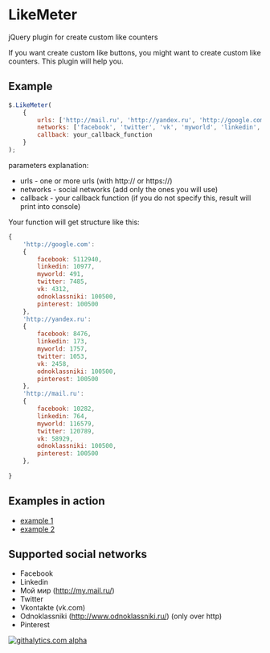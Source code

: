 LikeMeter
=========
jQuery plugin for create custom like counters

If you want create custom like buttons, you might want to create custom like counters. This plugin will help you.

Example
--------

```javascript
$.LikeMeter(
    {
        urls: ['http://mail.ru', 'http://yandex.ru', 'http://google.com'],
        networks: ['facebook', 'twitter', 'vk', 'myworld', 'linkedin', 'odnoklassniki', 'pinterest'], 
        callback: your_callback_function
    }
);
```
parameters explanation:
* urls - one or more urls (with http:// or https://)
* networks - social networks (add only the ones you will use)
* callback - your callback function (if you do not specify this, result will print into console)

Your function will get structure like this:
```javascript
{
    'http://google.com': 
    {
        facebook: 5112940,
        linkedin: 10977,
        myworld: 491,
        twitter: 7485,
        vk: 4312,
        odnoklassniki: 100500,
        pinterest: 100500
    },
    'http://yandex.ru': 
    {
        facebook: 8476,
        linkedin: 173,
        myworld: 1757,
        twitter: 1053,
        vk: 2458,
        odnoklassniki: 100500,
        pinterest: 100500
    },
    'http://mail.ru': 
    {
        facebook: 10282,
        linkedin: 764,
        myworld: 116579,
        twitter: 120789,
        vk: 58929,
        odnoklassniki: 100500,
        pinterest: 100500
    },
    
}
```

Examples in action
-------------------
* [example 1](http://htmlpreview.github.io/?https://raw.github.com/AyumuKasuga/LikeMeter/master/example.html)
* [example 2](http://htmlpreview.github.io/?https://raw.github.com/AyumuKasuga/LikeMeter/master/example2.html)

Supported social networks
--------------------------

* Facebook
* Linkedin
* Мой мир (http://my.mail.ru/)
* Twitter
* Vkontakte (vk.com)
* Odnoklassniki (http://www.odnoklassniki.ru/) (only over http)
* Pinterest


[![githalytics.com alpha](https://cruel-carlota.pagodabox.com/fc9031cd53134fedfbd6cd22bac81cbb "githalytics.com")](http://githalytics.com/AyumuKasuga/LikeMeter)
